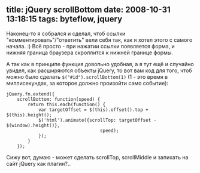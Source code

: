 title: jQuery scrollBottom
date: 2008-10-31 13:18:15
tags: byteflow, jquery
----


Наконец-то я собрался и сделал, чтоб ссылки "комментировать"/"ответить" вели себя так, как я хотел этого с самого начала. :) Всё просто - при нажатии ссылки появляется форма, и нижняя граница браузера скроллится к нижней границе формы. 

А так как в принципе функция довольно удобная, а я тут ещё и случайно увидел, как расширяются объекты jQuery, то вот вам код для того, чтоб можно было сделать `$("#id").scrollBottom(1)` (1 - это время в миллисекундах, за которое должно произойти само событие):

<!--more-->

    jQuery.fn.extend({
        scrollBottom: function(speed) {
            return this.each(function() {
                var targetOffset = $(this).offset().top + $(this).height();
                $('html').animate({scrollTop: targetOffset - $(window).height()}, 
                                       speed);
                });
            }
        });

Сижу вот, думаю - может сделать scrollTop, scrollMiddle и запихать на сайт jQuery как плагин?..
